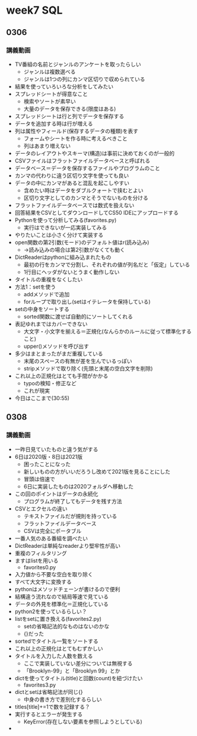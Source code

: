 # week7 SQL

## 0306

### 講義動画
- TV番組の名前とジャンルのアンケートを取ったらしい
  - ジャンルは複数選べる
  - ジャンルは1つの列にカンマ区切りで収められている
- 結果を使っていろいろな分析をしてみたい
- スプレッドシートが得意なこと
  - 検索やソートが素早い
  - 大量のデータを保存できる(限度はある)
- スプレッドシートは行と列でデータを保存する
- データを追加する時は行が増える
- 列は属性やフィールド(保存するデータの種類)を表す
  - フォームやシートを作る時に考えるべきこと
  - 列はあまり増えない
- データのレイアウトやスキーマ(構造)は事前に決めておくのが一般的
- CSVファイルはフラットファイルデータベースと呼ばれる
- データベース＝データを保存するファイルやプログラムのこと
- カンマの代わりに違う区切り文字を使っても良い
- データの中にカンマがあると混乱を起こしやすい
  - 含めたい時はデータをダブルクォートで挟むとよい
  - 区切り文字としてのカンマとそうでないものを分ける
- フラットファイルデータベースでは数式を扱えない
- 回答結果をCSVとしてダウンロードしてCS50 IDEにアップロードする
- Pythonを使って分析してみる(favorites.py)
  - 実行はできないが一応実装してみる
- やりたいことは小さく分けて実装する
- open関数の第2引数(モード)のデフォルト値はr(読み込み)
  - →読み込みの場合は第2引数がなくても動く
- DictReaderはpythonに組み込まれたもの
  - 最初の行をカンマで分割し、それぞれの値が列名だと「仮定」している
  - 1行目にヘッダがないとうまく動作しない
- タイトルの重複をなくしたい
- 方法1：setを使う
  - addメソッドで追加
  - forループで取り出し(setはイテレータを保持している)
- setの中身をソートする
  - sorted関数に渡せば自動的にソートしてくれる
- 表記ゆれまではカバーできない
  - 大文字・小文字を揃える＝正規化(なんらかのルールに従って標準化すること)
  - upper()メソッドを呼び出す
- 多少はまとまったがまだ重複している
  - 末尾のスペースの有無が差を生んでいるっぽい
  - stripメソッドで取り除く(先頭と末尾の空白文字を削除)
- これ以上の正規化はとても手間がかかる
  - typoの検知・修正など
  - これが現実
- 今日はここまで(30:55)

## 0308

### 講義動画
- 一昨日見ていたものと違う気がする
- 6日は2020版・8日は2021版
  - 困ったことになった
  - 新しいものの方がいいだろうし改めて2021版を見ることにした
  - 冒頭は倍速で
  - 6日に実装したものは2020フォルダへ移動した
- この回のポイントはデータの永続化
  - プログラムが終了してもデータを残す方法
- CSVとエクセルの違い
  - テキストファイルだが規則を持っている
  - フラットファイルデータベース
  - CSVは完全にポータブル
- 一番人気のある番組を調べたい
- DictReaderは単純なreaderより堅牢性が高い
- 重複のフィルタリング
- ますはlistを用いる
  - favorites0.py
- 入力値から不要な空白を取り除く
- すべて大文字に変換する
- pythonはメソッドチェーンが書けるので便利
- 結構違う流れなので結局等速で見ている
- データの外見を標準化＝正規化している
- python2を使っているらしい？
- listをsetに置き換える(favorites2.py)
  - setの省略記法的なものはないのかな
  - {}だった
- sortedでタイトル一覧をソートする
- これ以上の正規化はとてもむずかしい
- タイトルを入力した人数を数える
  - ここで実装していない差分については無視する
  - 「Brooklyn-99」と「Brooklyn 99」とか
- dictを使ってタイトル(title)と回数(count)を紐づけたい
  - favorites3.py
- dictとsetは省略記法が同じ{}
  - 中身の書き方で差別化するらしい
- titles[title]+=1で数を記録する？
- 実行するとエラーが発生する
  - KeyError(存在しない要素を参照しようとしている)
- 